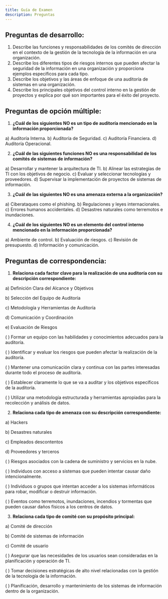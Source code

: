 ```yaml
---
title: Guía de Examen
description: Preguntas
---
```


## Preguntas de desarrollo:
1. Describe las funciones y responsabilidades de los comités de dirección en el contexto de la gestión de la tecnología de la información en una organización.
2. Describe los diferentes tipos de riesgos internos que pueden afectar la seguridad de la información en una organización y proporciona ejemplos específicos para cada tipo.
3. Describe los objetivos y las áreas de enfoque de una auditoría de sistemas en una organización.
4. Describe los principales objetivos del control interno en la gestión de proyectos y explica por qué son importantes para el éxito del proyecto.

## Preguntas de opción múltiple:

1. **¿Cuál de los siguientes NO es un tipo de auditoría mencionado en la información proporcionada?**

a) Auditoría Interna.
b) Auditoría de Seguridad.
c) Auditoría Financiera.
d) Auditoría Operacional.

2. **¿Cuál de las siguientes funciones NO es una responsabilidad de los comités de sistemas de información?**

a) Desarrollar y mantener la arquitectura de TI.
b) Alinear las estrategias de TI con los objetivos de negocio.
c) Evaluar y seleccionar tecnologías y proveedores.
d) Supervisar la implementación de proyectos de sistemas de información.

3. **¿Cuál de las siguientes NO es una amenaza externa a la organización?**

a) Ciberataques como el phishing.
b) Regulaciones y leyes internacionales.
c) Errores humanos accidentales.
d) Desastres naturales como terremotos e inundaciones.

4. **¿Cuál de los siguientes NO es un elemento del control interno mencionado en la información proporcionada?**

a) Ambiente de control.
b) Evaluación de riesgos.
c) Revisión de presupuesto.
d) Información y comunicación.

## Preguntas de correspondencia:

1. **Relaciona cada factor clave para la realización de una auditoría con su descripción correspondiente:**

a) Definición Clara del Alcance y Objetivos

b) Selección del Equipo de Auditoría

c) Metodología y Herramientas de Auditoría

d) Comunicación y Coordinación

e) Evaluación de Riesgos

( ) Formar un equipo con las habilidades y conocimientos adecuados para la auditoría.

( ) Identificar y evaluar los riesgos que pueden afectar la realización de la auditoría.

( ) Mantener una comunicación clara y continua con las partes interesadas durante todo el proceso de auditoría.

( ) Establecer claramente lo que se va a auditar y los objetivos específicos de la auditoría.

( ) Utilizar una metodología estructurada y herramientas apropiadas para la recolección y análisis de datos.

2. **Relaciona cada tipo de amenaza con su descripción correspondiente:**

a) Hackers

b) Desastres naturales

c) Empleados descontentos

d) Proveedores y terceros

( ) Riesgos asociados con la cadena de suministro y servicios en la nube.

( ) Individuos con acceso a sistemas que pueden intentar causar daño intencionalmente.

( ) Individuos o grupos que intentan acceder a los sistemas informáticos para robar, modificar o destruir información.

( ) Eventos como terremotos, inundaciones, incendios y tormentas que pueden causar daños físicos a los centros de datos.

3. **Relaciona cada tipo de comité con su propósito principal:**

a) Comité de dirección

b) Comité de sistemas de información

c) Comité de usuario

( ) Asegurar que las necesidades de los usuarios sean consideradas en la planificación y operación de TI.

( ) Tomar decisiones estratégicas de alto nivel relacionadas con la gestión de la tecnología de la información.

( ) Planificación, desarrollo y mantenimiento de los sistemas de información dentro de la organización.